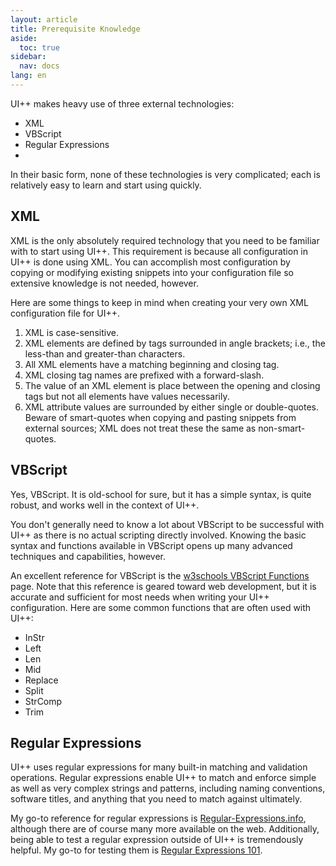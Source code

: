 ```yaml
---
layout: article
title: Prerequisite Knowledge
aside:
  toc: true
sidebar:
  nav: docs
lang: en
---
```

UI++ makes heavy use of three external technologies:

* XML
* VBScript
* Regular Expressions
* 
In their basic form, none of these technologies is very complicated; each is relatively easy to learn and start using quickly.

## XML

XML is the only absolutely required technology that you need to be familiar with to start using UI++. This requirement is because all configuration in UI++ is done using XML. You can accomplish most configuration by copying or modifying existing snippets into your configuration file so extensive knowledge is not needed, however.

Here are some things to keep in mind when creating your very own XML configuration file for UI++.

1. XML is case-sensitive.
2. XML elements are defined by tags surrounded in angle brackets; i.e., the less-than and greater-than characters.
3. All XML elements have a matching beginning and closing tag.
4. XML closing tag names are prefixed with a forward-slash.
5. The value of an XML element is place between the opening and closing tags but not all elements have values necessarily.
6. XML attribute values are surrounded by either single or double-quotes. Beware of smart-quotes when copying and pasting snippets from external sources; XML does not treat these the same as non-smart-quotes.

## VBScript

Yes, VBScript. It is old-school for sure, but it has a simple syntax, is quite robust, and works well in the context of UI++.

You don't generally need to know a lot about VBScript to be successful with UI++ as there is no actual scripting directly involved. Knowing the basic syntax and functions available in VBScript opens up many advanced techniques and capabilities, however.

An excellent reference for VBScript is the [w3schools VBScript Functions](https://www.w3schools.com/asp/asp_ref_vbscript_functions.asp) page. Note that this reference is geared toward web development, but it is accurate and sufficient for most needs when writing your UI++ configuration.
Here are some common functions that are often used with UI++:

* InStr
* Left
* Len
* Mid
* Replace
* Split
* StrComp
* Trim
 
## Regular Expressions

UI++ uses regular expressions for many built-in matching and validation operations. Regular expressions enable UI++ to match and enforce simple as well as very complex strings and patterns, including naming conventions, software titles, and anything that you need to match against ultimately.

My go-to reference for regular expressions is [Regular-Expressions.info](https://www.regular-expressions.info/reference.html), although there are of course many more available on the web. Additionally, being able to test a regular expression outside of UI++ is tremendously helpful. My go-to for testing them is [Regular Expressions 101](https://regex101.com).